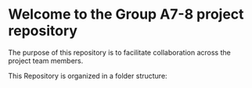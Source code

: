 # Welcome to the Group A7-8 project repository

The purpose of this repository is to facilitate collaboration across the project team members.  

This Repository is organized in a folder structure:



